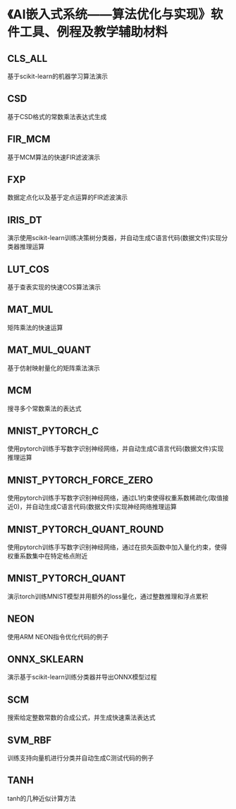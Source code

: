 # 《AI嵌入式系统——算法优化与实现》软件工具、例程及教学辅助材料
## CLS_ALL
基于scikit-learn的机器学习算法演示
## CSD
基于CSD格式的常数乘法表达式生成
## FIR_MCM 
基于MCM算法的快速FIR滤波演示
## FXP 
数据定点化以及基于定点运算的FIR滤波演示
## IRIS_DT
演示使用scikit-learn训练决策树分类器，并自动生成C语言代码(数据文件)实现分类器推理运算
## LUT_COS
基于查表实现的快速COS算法演示
## MAT_MUL 
矩阵乘法的快速运算
## MAT_MUL_QUANT
基于仿射映射量化的矩阵乘法演示
## MCM 
搜寻多个常数乘法的表达式
## MNIST_PYTORCH_C
使用pytorch训练手写数字识别神经网络，并自动生成C语言代码(数据文件)实现推理运算
## MNIST_PYTORCH_FORCE_ZERO
使用pytorch训练手写数字识别神经网络，通过L1约束使得权重系数稀疏化(取值接近0)，并自动生成C语言代码(数据文件)实现神经网络推理运算
## MNIST_PYTORCH_QUANT_ROUND
使用pytorch训练手写数字识别神经网络，通过在损失函数中加入量化约束，使得权重系数集中在特定格点附近
## MNIST_PYTORCH_QUANT
演示torch训练MNIST模型并用额外的loss量化，通过整数推理和浮点累积
## NEON
使用ARM NEON指令优化代码的例子
## ONNX_SKLEARN
演示基于scikit-learn训练分类器并导出ONNX模型过程
## SCM
搜索给定整数常数的合成公式，并生成快速乘法表达式
## SVM_RBF
训练支持向量机进行分类并自动生成C测试代码的例子
## TANH
tanh的几种近似计算方法
